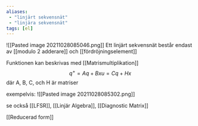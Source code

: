 ```yaml
---
aliases:
 - "linjärt sekvensnät"
 - "linjära sekvensnät"
tags: [el]
---
```


![[Pasted image 20211028085046.png]]
Ett linjärt sekvensnät består endast av [[modulo 2 adderare]] och [[fördröjningselement]]

Funktionen kan beskrivas med [[Matrismultiplikation]]
$$
q^{+}=Aq+Bx
u=Cq+Hx
$$
där A, B, C, och H är matriser 

exempelvis:
![[Pasted image 20211028085302.png]]

se också [[LFSR]], [[Linjär Algebra]], [[Diagnostic Matrix]]

[[Reducerad form]] 